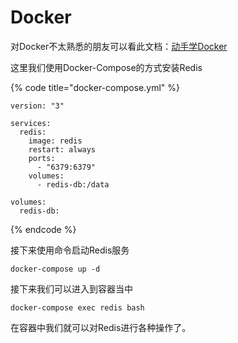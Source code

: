 # Docker

对Docker不太熟悉的朋友可以看此文档：[动手学Docker](https://docs.docker.knowledge-precipitation.site/)

这里我们使用Docker-Compose的方式安装Redis

{% code title="docker-compose.yml" %}
```text
version: "3"

services:
  redis:
    image: redis
    restart: always
    ports:
      - "6379:6379"
    volumes:
      - redis-db:/data

volumes:
  redis-db:
```
{% endcode %}

接下来使用命令启动Redis服务

```text
docker-compose up -d
```

接下来我们可以进入到容器当中

```text
docker-compose exec redis bash
```

在容器中我们就可以对Redis进行各种操作了。

